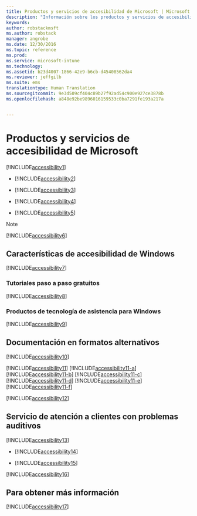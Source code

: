 ```yaml
---
title: Productos y servicios de accesibilidad de Microsoft | Microsoft Docs
description: "Información sobre los productos y servicios de accesibilidad de Microsoft."
keywords: 
author: robstackmsft
ms.author: robstack
manager: angrobe
ms.date: 12/30/2016
ms.topic: reference
ms.prod: 
ms.service: microsoft-intune
ms.technology: 
ms.assetid: b23d4007-1866-42e9-b6cb-d45408562da4
ms.reviewer: jeffgilb
ms.suite: ems
translationtype: Human Translation
ms.sourcegitcommit: 9e3d509cf404c89b27f92ad54c900e927ce3878b
ms.openlocfilehash: a848e92be9896016159533c0ba7291fe193a217a


---
```


# <a name="accessibility-products-and-services-from-microsoft"></a>Productos y servicios de accesibilidad de Microsoft
[!INCLUDE[accessibility1](./includes/accessibility1_md.md)]

-   [!INCLUDE[accessibility2](./includes/accessibility2_md.md)]

-   [!INCLUDE[accessibility3](./includes/accessibility3_md.md)]

-   [!INCLUDE[accessibility4](./includes/accessibility4_md.md)]

-   [!INCLUDE[accessibility5](./includes/accessibility5_md.md)]

> [!NOTE]
> [!INCLUDE[accessibility6](./includes/accessibility6_md.md)]

## <a name="accessibility-features-of-windows"></a>Características de accesibilidad de Windows
[!INCLUDE[accessibility7](./includes/accessibility7_md.md)]

### <a name="free-step-by-step-tutorials"></a>Tutoriales paso a paso gratuitos
[!INCLUDE[accessibility8](./includes/accessibility8_md.md)]

### <a name="assistive-technology-products-for-windows"></a>Productos de tecnología de asistencia para Windows
[!INCLUDE[accessibility9](./includes/accessibility9_md.md)]

## <a name="documentation-in-alternative-formats"></a>Documentación en formatos alternativos
[!INCLUDE[accessibility10](./includes/accessibility10_md.md)]

[!INCLUDE[accessibility11](./includes/accessibility11_md.md)]
[!INCLUDE[accessibility11-a](./includes/accessibility11-a_md.md)]
[!INCLUDE[accessibility11-b](./includes/accessibility11-b_md.md)]
[!INCLUDE[accessibility11-c](./includes/accessibility11-c_md.md)]
[!INCLUDE[accessibility11-d](./includes/accessibility11-d_md.md)]
[!INCLUDE[accessibility11-e](./includes/accessibility11-e_md.md)]
[!INCLUDE[accessibility11-f](./includes/accessibility11-f_md.md)]

[!INCLUDE[accessibility12](./includes/accessibility12_md.md)]

## <a name="customer-service-for-people-with-hearing-impairments"></a>Servicio de atención a clientes con problemas auditivos
[!INCLUDE[accessibility13](./includes/accessibility13_md.md)]

-   [!INCLUDE[accessibility14](./includes/accessibility14_md.md)]

-   [!INCLUDE[accessibility15](./includes/accessibility15_md.md)]

[!INCLUDE[accessibility16](./includes/accessibility16_md.md)]

## <a name="for-more-information"></a>Para obtener más información
[!INCLUDE[accessibility17](./includes/accessibility17_md.md)]



<!--HONumber=Dec16_HO5-->


